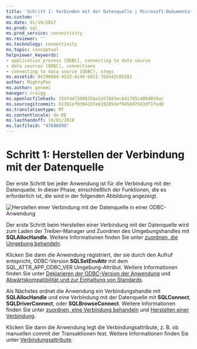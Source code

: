 ```yaml
---
title: 'Schritt 1: Verbinden mit der Datenquelle | Microsoft-Dokumentation'
ms.custom: ''
ms.date: 01/19/2017
ms.prod: sql
ms.prod_service: connectivity
ms.reviewer: ''
ms.technology: connectivity
ms.topic: conceptual
helpviewer_keywords:
- application process [ODBC], connecting to data source
- data sources [ODBC], connections
- connecting to data source [ODBC], steps
ms.assetid: 84298664-4523-4149-b821-7b2e42c85281
author: MightyPen
ms.author: genemi
manager: craigg
ms.openlocfilehash: 154fdd7368835ba2a578d3ec641705c4064859ac
ms.sourcegitcommit: 61381ef939415fe019285def9450d7583df1fed0
ms.translationtype: MT
ms.contentlocale: de-DE
ms.lasthandoff: 10/01/2018
ms.locfileid: "47600898"
---
```

# <a name="step-1-connect-to-the-data-source"></a>Schritt 1: Herstellen der Verbindung mit der Datenquelle
Der erste Schritt bei jeder Anwendung ist für die Verbindung mit der Datenquelle. In dieser Phase, einschließlich der Funktionen, die es erforderlich ist, die wird in der folgenden Abbildung angezeigt.  
  
 ![Herstellen einer Verbindung mit der Datenquelle in einer ODBC-Anwendung](../../../odbc/reference/develop-app/media/pr11.gif "pr11")  
  
 Der erste Schritt beim Herstellen einer Verbindung mit der Datenquelle wird zum Laden der Treiber-Manager und Zuordnen des Umgebungshandles mit **SQLAllocHandle**. Weitere Informationen finden Sie unter [zuordnen, die Umgebung behandeln](../../../odbc/reference/develop-app/allocating-the-environment-handle.md).  
  
 Klicken Sie dann die Anwendung registriert, der sie durch den Aufruf entspricht, ODBC-Version **SQLSetEnvAttr** mit dem SQL_ATTR_APP_ODBC_VER Umgebung-Attribut. Weitere Informationen finden Sie unter [Deklarieren der ODBC-Version der Anwendung](../../../odbc/reference/develop-app/declaring-the-application-s-odbc-version.md) und [Abwärtskompatibilität und zur Einhaltung von Standards](../../../odbc/reference/develop-app/backward-compatibility-and-standards-compliance.md).  
  
 Als Nächstes ordnet die Anwendung ein Verbindungshandle mit **SQLAllocHandle** und eine Verbindung mit der Datenquelle mit **SQLConnect**, **SQLDriverConnect**, oder **SQLBrowseConnect**. Weitere Informationen finden Sie unter [zuordnen, eine Verbindung behandeln](../../../odbc/reference/develop-app/allocating-a-connection-handle-odbc.md) und [Herstellen einer Verbindung](../../../odbc/reference/develop-app/establishing-a-connection.md).  
  
 Klicken Sie dann die Anwendung legt die Verbindungsattribute, z. B. ob manuellen commit der Transaktionen fest. Weitere Informationen finden Sie unter [Verbindungsattribute](../../../odbc/reference/develop-app/connection-attributes.md).
